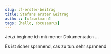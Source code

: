 ```yaml
---
slug: sf-erster-beitrag
title: Stefans erster Beitrag
authors: [sfaustmann]
tags: [hallo, docusaurus]
---
```


Jetzt beginne ich mit meiner Dokumentation ...

<!-- truncate -->

Es ist sicher spannend, das zu tun. sehr spannend
